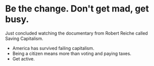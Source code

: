# Be the change. Don't get mad, get busy.

Just concluded watching the documentary from Robert Reiche called Saving Capitalism.

* America has survived failing capitalism.
* Being a citizen means more than voting and paying taxes.
* Get active.

